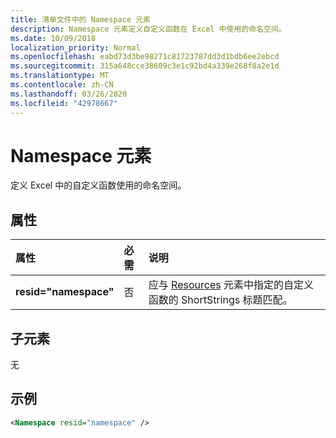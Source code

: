 ```yaml
---
title: 清单文件中的 Namespace 元素
description: Namespace 元素定义自定义函数在 Excel 中使用的命名空间。
ms.date: 10/09/2018
localization_priority: Normal
ms.openlocfilehash: eabd73d3be98271c81723787dd3d1bdb6ee2ebcd
ms.sourcegitcommit: 315a648cce38609c3e1c92bd4a339e268f8a2e1d
ms.translationtype: MT
ms.contentlocale: zh-CN
ms.lasthandoff: 03/26/2020
ms.locfileid: "42978667"
---
```

# <a name="namespace-element"></a>Namespace 元素

定义 Excel 中的自定义函数使用的命名空间。

## <a name="attributes"></a>属性

|  属性  |  必需  |  说明  |
|:-----|:-----|:-----|
|  **resid="namespace"**  |  否  | 应与 [Resources](resources.md) 元素中指定的自定义函数的 ShortStrings 标题匹配。 |

## <a name="child-elements"></a>子元素

无

## <a name="example"></a>示例

```xml
<Namespace resid="namespace" />
```
